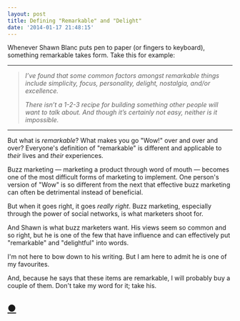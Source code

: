 ```yaml
---
layout: post
title: Defining "Remarkable" and "Delight"
date: '2014-01-17 21:48:15'
---
```


<p>Whenever Shawn Blanc puts pen to paper (or fingers to keyboard), something remarkable takes form. Take this for example:</p>

<hr />

<blockquote>
  <p><em>I’ve found that some common factors amongst remarkable things include simplicity, focus, personality, delight, nostalgia, and/or excellence.</em></p>
  
  <p><em>There isn’t a 1-2-3 recipe for building something other people will want to talk about. And though it’s certainly not easy, neither is it impossible.</em></p>
</blockquote>

<hr />

<p>But what is <em>remarkable</em>? What makes you go "Wow!" over and over and over? Everyone's definition of "remarkable" is different and applicable to <em>their</em> lives and <em>their</em> experiences. </p>

<p>Buzz marketing — marketing a product through word of mouth — becomes one of the most difficult forms of marketing to implement. One person's version of "Wow" is so different from the next that effective buzz marketing can often be detrimental instead of beneficial. </p>

<p>But when it goes right, it goes <em>really right</em>. Buzz marketing, especially through the power of social networks, is what marketers shoot for. </p>

<p>And Shawn is what buzz marketers want. His views seem so common and so right, but he is one of the few that have influence and can effectively put "remarkable" and "delightful" into words. </p>

<p>I'm not here to bow down to his writing. But I am here to admit he is one of my favourites. </p>

<p>And, because he says that these items are remarkable, I will probably buy a couple of them. Don't take my word for it; take his.</p>

<h2 id="httpthenewsprintcoblogdefiningremarkableanddelight"><a href="http://thenewsprint.co/blog/defining-remarkable-and-delight">●</a></h2>